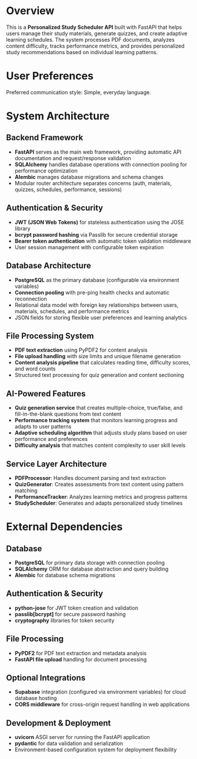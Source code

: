 # Overview

This is a **Personalized Study Scheduler API** built with FastAPI that helps users manage their study materials, generate quizzes, and create adaptive learning schedules. The system processes PDF documents, analyzes content difficulty, tracks performance metrics, and provides personalized study recommendations based on individual learning patterns.

# User Preferences

Preferred communication style: Simple, everyday language.

# System Architecture

## Backend Framework
- **FastAPI** serves as the main web framework, providing automatic API documentation and request/response validation
- **SQLAlchemy** handles database operations with connection pooling for performance optimization
- **Alembic** manages database migrations and schema changes
- Modular router architecture separates concerns (auth, materials, quizzes, schedules, performance, sessions)

## Authentication & Security
- **JWT (JSON Web Tokens)** for stateless authentication using the JOSE library
- **bcrypt password hashing** via Passlib for secure credential storage
- **Bearer token authentication** with automatic token validation middleware
- User session management with configurable token expiration

## Database Architecture
- **PostgreSQL** as the primary database (configurable via environment variables)
- **Connection pooling** with pre-ping health checks and automatic reconnection
- Relational data model with foreign key relationships between users, materials, schedules, and performance metrics
- JSON fields for storing flexible user preferences and learning analytics

## File Processing System
- **PDF text extraction** using PyPDF2 for content analysis
- **File upload handling** with size limits and unique filename generation
- **Content analysis pipeline** that calculates reading time, difficulty scores, and word counts
- Structured text processing for quiz generation and content sectioning

## AI-Powered Features
- **Quiz generation service** that creates multiple-choice, true/false, and fill-in-the-blank questions from text content
- **Performance tracking system** that monitors learning progress and adapts to user patterns
- **Adaptive scheduling algorithm** that adjusts study plans based on user performance and preferences
- **Difficulty analysis** that matches content complexity to user skill levels

## Service Layer Architecture
- **PDFProcessor**: Handles document parsing and text extraction
- **QuizGenerator**: Creates assessments from text content using pattern matching
- **PerformanceTracker**: Analyzes learning metrics and progress patterns  
- **StudyScheduler**: Generates and adapts personalized study timelines

# External Dependencies

## Database
- **PostgreSQL** for primary data storage with connection pooling
- **SQLAlchemy** ORM for database abstraction and query building
- **Alembic** for database schema migrations

## Authentication & Security
- **python-jose** for JWT token creation and validation
- **passlib[bcrypt]** for secure password hashing
- **cryptography** libraries for token security

## File Processing
- **PyPDF2** for PDF text extraction and metadata analysis
- **FastAPI file upload** handling for document processing

## Optional Integrations
- **Supabase** integration (configured via environment variables) for cloud database hosting
- **CORS middleware** for cross-origin request handling in web applications

## Development & Deployment
- **uvicorn** ASGI server for running the FastAPI application
- **pydantic** for data validation and serialization
- Environment-based configuration system for deployment flexibility